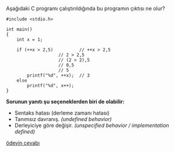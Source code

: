 Aşağıdaki C programı çalıştırıldığında bu programın çıktısı ne olur?

```
#include <stdio.h>
 
int main()
{
	int x = 1;
	
	if (++x > 2,5)			// ++x > 2,5
					// 2 > 2,5
					// (2 > 2),5
					// 0,5
					// 5
		printf("%d", ++x);	// 3
	else
		printf("%d", x++);
}
```


__Sorunun yanıtı şu seçeneklerden biri de olabilir:__</br>
+ Sentaks hatası (derleme zamanı hatası)
+ Tanımsız davranış. _(undefined behavior)_
+ Derleyiciye göre değişir. _(unspecified behavior / implementation defined)_

[ödevin cevabı](https://vimeo.com/455413112)
